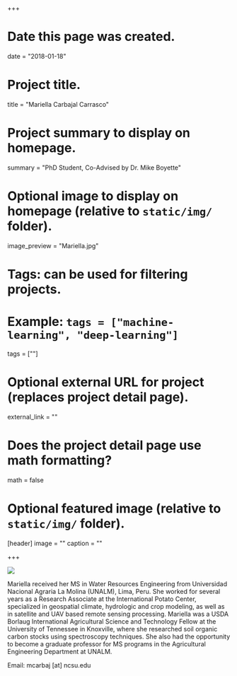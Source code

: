 +++
# Date this page was created.
date = "2018-01-18"

# Project title.
title = "Mariella Carbajal Carrasco"

# Project summary to display on homepage.
summary = "PhD Student, Co-Advised by Dr. Mike Boyette"

# Optional image to display on homepage (relative to `static/img/` folder).
image_preview = "Mariella.jpg"

# Tags: can be used for filtering projects.
# Example: `tags = ["machine-learning", "deep-learning"]`
tags = [""]

# Optional external URL for project (replaces project detail page).
external_link = ""

# Does the project detail page use math formatting?
math = false

# Optional featured image (relative to `static/img/` folder).
[header]
image = ""
caption = ""

+++

![](/img/Mariella.jpg)

Mariella received her MS in Water Resources Engineering from Universidad Nacional Agraria La Molina (UNALM), Lima, Peru. She worked for several years as a Research Associate at the International Potato Center, specialized in geospatial climate, hydrologic and crop modeling, as well as in satellite and UAV based remote sensing processing. Mariella was a USDA Borlaug International Agricultural Science and Technology Fellow at the University of Tennessee in Knoxville, where she researched soil organic carbon stocks using spectroscopy techniques. She also had the opportunity to become a graduate professor for MS programs in the Agricultural Engineering Department at UNALM.  

Email: mcarbaj [at] ncsu.edu

